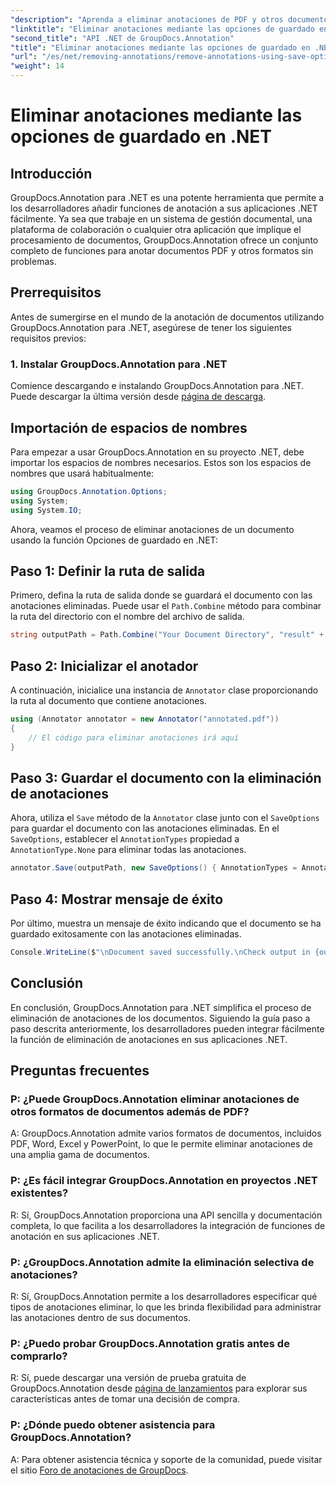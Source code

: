 ```yaml
---
"description": "Aprenda a eliminar anotaciones de PDF y otros documentos .NET con GroupDocs.Annotation. Guía paso a paso con ejemplos de código."
"linktitle": "Eliminar anotaciones mediante las opciones de guardado en .NET"
"second_title": "API .NET de GroupDocs.Annotation"
"title": "Eliminar anotaciones mediante las opciones de guardado en .NET"
"url": "/es/net/removing-annotations/remove-annotations-using-save-options/"
"weight": 14
---
```


# Eliminar anotaciones mediante las opciones de guardado en .NET

## Introducción

GroupDocs.Annotation para .NET es una potente herramienta que permite a los desarrolladores añadir funciones de anotación a sus aplicaciones .NET fácilmente. Ya sea que trabaje en un sistema de gestión documental, una plataforma de colaboración o cualquier otra aplicación que implique el procesamiento de documentos, GroupDocs.Annotation ofrece un conjunto completo de funciones para anotar documentos PDF y otros formatos sin problemas.

## Prerrequisitos

Antes de sumergirse en el mundo de la anotación de documentos utilizando GroupDocs.Annotation para .NET, asegúrese de tener los siguientes requisitos previos:

### 1. Instalar GroupDocs.Annotation para .NET

Comience descargando e instalando GroupDocs.Annotation para .NET. Puede descargar la última versión desde [página de descarga](https://releases.groupdocs.com/annotation/net/).

## Importación de espacios de nombres

Para empezar a usar GroupDocs.Annotation en su proyecto .NET, debe importar los espacios de nombres necesarios. Estos son los espacios de nombres que usará habitualmente:

```csharp
using GroupDocs.Annotation.Options;
using System;
using System.IO;
```


Ahora, veamos el proceso de eliminar anotaciones de un documento usando la función Opciones de guardado en .NET:

## Paso 1: Definir la ruta de salida

Primero, defina la ruta de salida donde se guardará el documento con las anotaciones eliminadas. Puede usar el `Path.Combine` método para combinar la ruta del directorio con el nombre del archivo de salida.

```csharp
string outputPath = Path.Combine("Your Document Directory", "result" + Path.GetExtension("input.pdf"));
```

## Paso 2: Inicializar el anotador

A continuación, inicialice una instancia de `Annotator` clase proporcionando la ruta al documento que contiene anotaciones.

```csharp
using (Annotator annotator = new Annotator("annotated.pdf"))
{
    // El código para eliminar anotaciones irá aquí
}
```

## Paso 3: Guardar el documento con la eliminación de anotaciones

Ahora, utiliza el `Save` método de la `Annotator` clase junto con el `SaveOptions` para guardar el documento con las anotaciones eliminadas. En el `SaveOptions`, establecer el `AnnotationTypes` propiedad a `AnnotationType.None` para eliminar todas las anotaciones.

```csharp
annotator.Save(outputPath, new SaveOptions() { AnnotationTypes = AnnotationType.None });
```

## Paso 4: Mostrar mensaje de éxito

Por último, muestra un mensaje de éxito indicando que el documento se ha guardado exitosamente con las anotaciones eliminadas.

```csharp
Console.WriteLine($"\nDocument saved successfully.\nCheck output in {outputPath}.");
```

## Conclusión

En conclusión, GroupDocs.Annotation para .NET simplifica el proceso de eliminación de anotaciones de los documentos. Siguiendo la guía paso a paso descrita anteriormente, los desarrolladores pueden integrar fácilmente la función de eliminación de anotaciones en sus aplicaciones .NET.

## Preguntas frecuentes

### P: ¿Puede GroupDocs.Annotation eliminar anotaciones de otros formatos de documentos además de PDF?

A: GroupDocs.Annotation admite varios formatos de documentos, incluidos PDF, Word, Excel y PowerPoint, lo que le permite eliminar anotaciones de una amplia gama de documentos.

### P: ¿Es fácil integrar GroupDocs.Annotation en proyectos .NET existentes?

R: Sí, GroupDocs.Annotation proporciona una API sencilla y documentación completa, lo que facilita a los desarrolladores la integración de funciones de anotación en sus aplicaciones .NET.

### P: ¿GroupDocs.Annotation admite la eliminación selectiva de anotaciones?

R: Sí, GroupDocs.Annotation permite a los desarrolladores especificar qué tipos de anotaciones eliminar, lo que les brinda flexibilidad para administrar las anotaciones dentro de sus documentos.

### P: ¿Puedo probar GroupDocs.Annotation gratis antes de comprarlo?

R: Sí, puede descargar una versión de prueba gratuita de GroupDocs.Annotation desde [página de lanzamientos](https://releases.groupdocs.com/) para explorar sus características antes de tomar una decisión de compra.

### P: ¿Dónde puedo obtener asistencia para GroupDocs.Annotation?

A: Para obtener asistencia técnica y soporte de la comunidad, puede visitar el sitio [Foro de anotaciones de GroupDocs](https://forum.groupdocs.com/c/annotation/10).